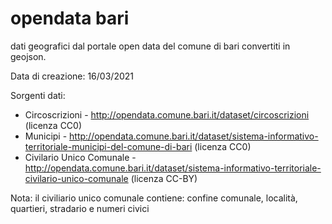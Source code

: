 # opendata bari
dati geografici dal portale open data del comune di bari convertiti in geojson.

Data di creazione: 16/03/2021

Sorgenti dati:
- Circoscrizioni - http://opendata.comune.bari.it/dataset/circoscrizioni (licenza CC0)
- Municipi - http://opendata.comune.bari.it/dataset/sistema-informativo-territoriale-municipi-del-comune-di-bari (licenza CC0)
- Civilario Unico Comunale - http://opendata.comune.bari.it/dataset/sistema-informativo-territoriale-civilario-unico-comunale (licenza CC-BY)

Nota: 
il civiliario unico comunale contiene: confine comunale, località, quartieri, stradario e numeri civici





